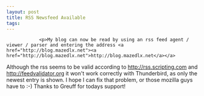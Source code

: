 ```yaml
---
layout: post
title: RSS Newsfeed Available
tags:
---
```



                <p>My blog can now be read by using an rss feed agent / viewer / parser and entering the address <a href="http://blog.mazedlx.net"><a href="http://blog.mazedlx.net">http://blog.mazedlx.net</a></a>
Although the rss seems to be valid according to <a href="http://rss.scripting.com"><a href="http://rss.scripting.com">http://rss.scripting.com</a></a> and <a href="http://feedvalidator.org"><a href="http://feedvalidator.org">http://feedvalidator.org</a></a> it won't work correctly with Thunderbird, as only the newest entry is shown.
I hope I can fix that problem, or those mozilla guys have to :-)
Thanks to Greuff for todays support!</p>
